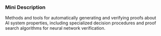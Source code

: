 ### Mini Description

Methods and tools for automatically generating and verifying proofs about AI system properties, including specialized decision procedures and proof search algorithms for neural network verification.
